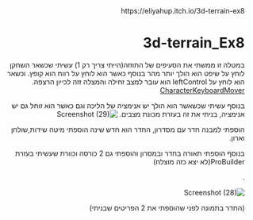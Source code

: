 <div dir='rtl' lang='he'>
https://eliyahup.itch.io/3d-terrain-ex8
  
# 3d-terrain_Ex8

במטלה זו ממשתי את הסעיפים של התוזזה(הייתי צריך רק 1)
עשיתי שכשאר השחקן לוחץ על שיפט הוא הולך יותר מהר בנוסף כאשר הוא לוחץ על רווח הוא קופץ.
וכשאר הוא לוחץ על leftControl הוא עובר למצב זחילה והמצלה זזה לכייון הרצפה.
[CharacterKeyboardMover](https://github.com/eli-game-dev/3d-terrain_Ex8/blob/main/Assets/Scripts/1-player/CharacterKeyboardMover.cs)
 
בנוסף עשיתי שכשאשר הוא הולך יש אנימציה של הליכה וגם כאשר הוא זוחל גם יש אנימציה,
בניתי את זה בעזרת מכונת מצבים.
 ![Screenshot (29)](https://user-images.githubusercontent.com/57856087/145202479-508f1fd5-f6ed-4db1-836a-b757e31b7412.png)
  
הוספתי למבנה חדר עם מסדרון, החדר הוא חדש שינה הוספתי מיטה שידות,שולחן וארון.

בנוסף הוספתי תאורה בחדר ובמסרון והוספתי גם 2 כורסה וכוורת שעשיתי בעזרת ProBuilder(לא יצא כזה מוצלח)


.

![Screenshot (28)](https://user-images.githubusercontent.com/57856087/145202447-53ce4e3e-0b0c-4387-9006-c6e46915dec7.png)


(החדר בתמונה לפני שהוספתי את 2 הפריטים שבניתי)

</div>
